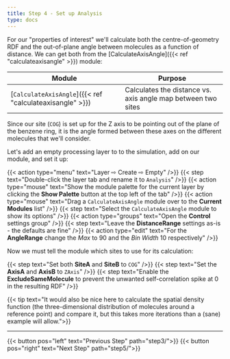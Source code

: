 ```yaml
---
title: Step 4 - Set up Analysis
type: docs
---
```



For our "properties of interest" we'll calculate both the centre-of-geometry RDF and the out-of-plane angle between molecules as a function of distance. We can get both from the [CalculateAxisAngle]({{< ref "calculateaxisangle" >}}) module:

| Module | Purpose |
|--------|---------|
| [`CalculateAxisAngle`]({{< ref "calculateaxisangle" >}}) | Calculates the distance vs. axis angle map between two sites |

Since our site (`COG`) is set up for the Z axis to be pointing out of the plane of the benzene ring, it is the angle formed between these axes on the different molecules that we'll consider.

Let's add an empty processing layer to to the simulation, add on our module, and set it up:

{{< action type="menu" text="Layer &#8680; Create &#8680; Empty" />}}
{{< step text="Double-click the layer tab and rename it to `Analysis`" />}}
{{< action type="mouse" text="Show the module palette for the current layer by clicking the **Show Palette** button at the top left of the tab" />}}
{{< action type="mouse" text="Drag a `CalculateAxisAngle` module over to the **Current Modules** list" />}}
{{< step text="Select the `CalculateAxisAngle` module to show its options" />}}
{{< action type="groups" text="Open the **Control** settings group" />}}
{{< step text="Leave the **DistanceRange** settings as-is - the defaults are fine" />}}
{{< action type="edit" text="For the **AngleRange** change the _Max_ to 90 and the _Bin Width_ 10 respectively" />}}

Now we must tell the module which sites to use for its calculation:

{{< step text="Set both **SiteA** and **SiteB** to `COG`" />}}
{{< step text="Set the **AxisA** and **AxisB** to `ZAxis`" />}}
{{< step text="Enable the **ExcludeSameMolecule** to prevent the unwanted self-correlation spike at 0 in the resulting RDF" />}}

{{< tip text="It would also be nice here to calculate the spatial density function (the three-dimensional distribution of molecules around a reference point) and compare it, but this takes more iterations than a (sane) example will allow.">}}


* * *
{{< button pos="left" text="Previous Step" path="step3/">}}
{{< button pos="right" text="Next Step" path="step5/">}}
